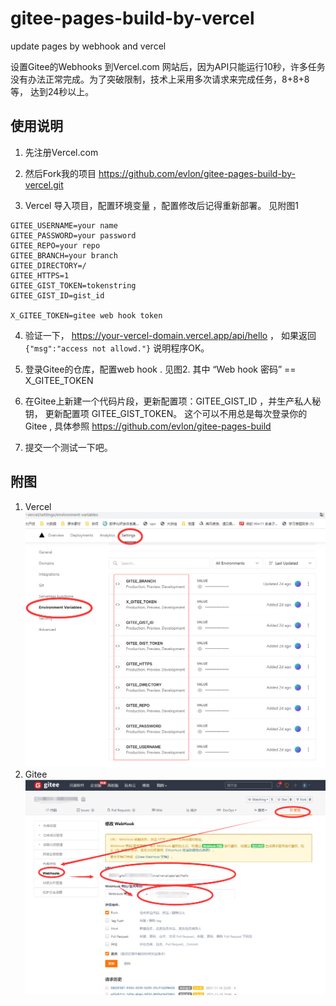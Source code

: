# gitee-pages-build-by-vercel
update pages by webhook and vercel 

设置Gitee的Webhooks 到Vercel.com 网站后，因为API只能运行10秒，许多任务没有办法正常完成。为了突破限制，技术上采用多次请求来完成任务，8+8+8等， 达到24秒以上。

## 使用说明
1. 先注册Vercel.com

2.  然后Fork我的项目  https://github.com/evlon/gitee-pages-build-by-vercel.git

3.  Vercel 导入项目，配置环境变量 ，配置修改后记得重新部署。 见附图1
```
GITEE_USERNAME=your name
GITEE_PASSWORD=your password
GITEE_REPO=your repo
GITEE_BRANCH=your branch
GITEE_DIRECTORY=/
GITEE_HTTPS=1
GITEE_GIST_TOKEN=tokenstring
GITEE_GIST_ID=gist_id

X_GITEE_TOKEN=gitee web hook token

```
4. 验证一下， https://your-vercel-domain.vercel.app/api/hello ， 如果返回 
` {"msg":"access not allowd."} `  说明程序OK。 

5. 登录Gitee的仓库，配置web hook . 见图2. 其中 “Web hook 密码” == X_GITEE_TOKEN 

6. 在Gitee上新建一个代码片段，更新配置项：GITEE_GIST_ID ，并生产私人秘钥， 更新配置项 GITEE_GIST_TOKEN。 这个可以不用总是每次登录你的Gitee , 具体参照 https://github.com/evlon/gitee-pages-build 

7. 提交一个测试一下吧。

## 附图
1. Vercel
   ![附图1](docs/1.png)
2. Gitee
   ![附图2](docs/2.png)